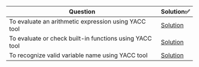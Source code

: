 | Question | Solution✅
---|---
To evaluate an arithmetic expression using YACC tool |[Solution](/Assignment%2004/4a)
To evaluate or check built-in functions using YACC tool  | [Solution](/Assignment%2004/4b)
To recognize valid variable name using YACC tool | [Solution](/Assignment%2004/4c)

